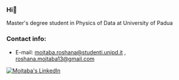### Hi👋

Master's degree student in Physics of Data at University of Padua

### Contact info:
* E-mail: mojtaba.roshana@studenti.unipd.it , roshana.mojtaba13@gmail.com

[![Mojtaba's LinkedIn](https://img.shields.io/badge/LinkedIn-0077B5?style=for-the-badge&logo=linkedin&logoColor=white)](https://www.linkedin.com/in/mojtaba-roshana/)

